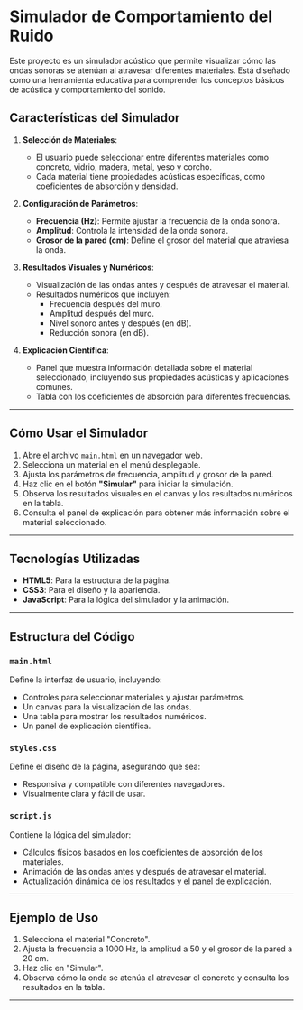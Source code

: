 # Simulador de Comportamiento del Ruido

Este proyecto es un simulador acústico que permite visualizar cómo las ondas sonoras se atenúan al atravesar diferentes materiales. Está diseñado como una herramienta educativa para comprender los conceptos básicos de acústica y comportamiento del sonido.


## **Características del Simulador**

1. **Selección de Materiales**:
   - El usuario puede seleccionar entre diferentes materiales como concreto, vidrio, madera, metal, yeso y corcho.
   - Cada material tiene propiedades acústicas específicas, como coeficientes de absorción y densidad.

2. **Configuración de Parámetros**:
   - **Frecuencia (Hz)**: Permite ajustar la frecuencia de la onda sonora.
   - **Amplitud**: Controla la intensidad de la onda sonora.
   - **Grosor de la pared (cm)**: Define el grosor del material que atraviesa la onda.

3. **Resultados Visuales y Numéricos**:
   - Visualización de las ondas antes y después de atravesar el material.
   - Resultados numéricos que incluyen:
     - Frecuencia después del muro.
     - Amplitud después del muro.
     - Nivel sonoro antes y después (en dB).
     - Reducción sonora (en dB).

4. **Explicación Científica**:
   - Panel que muestra información detallada sobre el material seleccionado, incluyendo sus propiedades acústicas y aplicaciones comunes.
   - Tabla con los coeficientes de absorción para diferentes frecuencias.

---

## **Cómo Usar el Simulador**

1. Abre el archivo `main.html` en un navegador web.
2. Selecciona un material en el menú desplegable.
3. Ajusta los parámetros de frecuencia, amplitud y grosor de la pared.
4. Haz clic en el botón **"Simular"** para iniciar la simulación.
5. Observa los resultados visuales en el canvas y los resultados numéricos en la tabla.
6. Consulta el panel de explicación para obtener más información sobre el material seleccionado.

---

## **Tecnologías Utilizadas**

- **HTML5**: Para la estructura de la página.
- **CSS3**: Para el diseño y la apariencia.
- **JavaScript**: Para la lógica del simulador y la animación.

---

## **Estructura del Código**

### **`main.html`**
Define la interfaz de usuario, incluyendo:
- Controles para seleccionar materiales y ajustar parámetros.
- Un canvas para la visualización de las ondas.
- Una tabla para mostrar los resultados numéricos.
- Un panel de explicación científica.

### **`styles.css`**
Define el diseño de la página, asegurando que sea:
- Responsiva y compatible con diferentes navegadores.
- Visualmente clara y fácil de usar.

### **`script.js`**
Contiene la lógica del simulador:
- Cálculos físicos basados en los coeficientes de absorción de los materiales.
- Animación de las ondas antes y después de atravesar el material.
- Actualización dinámica de los resultados y el panel de explicación.

---

## **Ejemplo de Uso**

1. Selecciona el material "Concreto".
2. Ajusta la frecuencia a 1000 Hz, la amplitud a 50 y el grosor de la pared a 20 cm.
3. Haz clic en "Simular".
4. Observa cómo la onda se atenúa al atravesar el concreto y consulta los resultados en la tabla.

---

